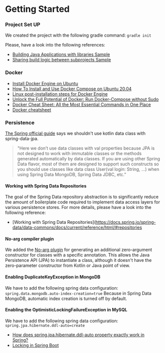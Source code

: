 # Getting Started

### Project Set UP
We created the project with the following gradle command: `gradle init`

Please, have a look into the following references:
* [Building Java Applications with libraries Sample](https://docs.gradle.org/current/samples/sample_building_java_applications_multi_project.html)
* [Sharing build logic between subprojects Sample](https://docs.gradle.org/current/samples/sample_convention_plugins.html)

### Docker
* [Install Docker Engine on Ubuntu](https://docs.docker.com/engine/install/ubuntu/#uninstall-docker-engine)
* [How To Install and Use Docker Compose on Ubuntu 20.04](https://www.digitalocean.com/community/tutorials/how-to-install-and-use-docker-compose-on-ubuntu-20-04)
* [Linux post-installation steps for Docker Engine](https://docs.docker.com/engine/install/linux-postinstall/)
* [Unlock the Full Potential of Docker: Run Docker-Compose without Sudo](https://sujanrajtuladhar.com.np/unlock-the-full-potential-of-docker-run-docker-compose-without-sudo)
* [Docker Cheat Sheet: All the Most Essential Commands in One Place](https://www.hostinger.com/tutorials/docker-cheat-sheet?ppc_campaign=google_search_generic_hosting_all&bidkw=defaultkeyword&lo=20215&gad_source=1&gclid=EAIaIQobChMIw4a4gIPbhAMVjZZoCR2HvQYzEAAYAiAAEgI_z_D_BwE#Clean_Up_Commands)
* [Docker cheatsheet](https://quickref.me/docker.html)

### Persistence
[The Spring official guide](https://github.com/spring-guides/tut-spring-boot-kotlin?tab=readme-ov-file#persistence-with-jpa) 
says we shouldn't use kotlin data class with spring-data-jpa.
>"Here we don’t use data classes with val properties because JPA is not designed to work with immutable classes or the 
methods generated automatically by data classes. If you are using other Spring Data flavor, most of them are designed 
to support such constructs so you should use classes like data class User(val login: String, …​) when using Spring 
Data MongoDB, Spring Data JDBC, etc."

#### Working with Spring Data Repositories
The goal of the Spring Data repository abstraction is to significantly reduce the amount of boilerplate code required to
implement data access layers for various persistence stores. For more details, please have a look into the following 
reference:
* [Working with Spring Data Repositories](https://docs.spring.io/spring-data/data-commons/docs/current/reference/html/#repositories

#### No-arg compiler plugin
We added the [No-arg plugin](https://kotlinlang.org/docs/no-arg-plugin.html) for generating an additional zero-argument 
constructor for classes with a specific annotation. This allows the Java Persistence API (JPA) to instantiate a class, 
although it doesn't have the zero-parameter constructor from Kotlin or Java point of view.

#### Enabling DuplicateKeyException in MongoDB
We have to add the following spring data configuration: `spring.data.mongodb.auto-index-creation=true`
Because in Spring Data MongoDB, automatic index creation is turned off by default.

#### Enabling the OptimisticLockingFailureException in MySQL
We have to add the following spring data configuration: `spring.jpa.hibernate.ddl-auto=create`
* [How does spring.jpa.hibernate.ddl-auto property exactly work in Spring?](https://stackoverflow.com/questions/42135114/how-does-spring-jpa-hibernate-ddl-auto-property-exactly-work-in-spring)
* [Locking in Spring Boot](https://aurigait.com/blog/locking-in-spring-boot/)